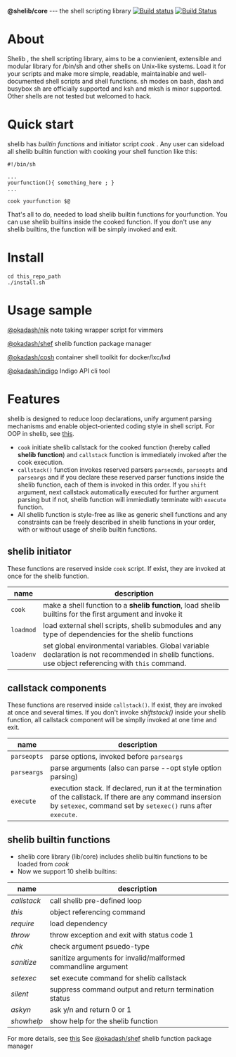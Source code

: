**@shelib/core** --- the shell scripting library  [![Build status](https://ci.appveyor.com/api/projects/status/noggl5ogly15wctq?svg=true)](https://ci.appveyor.com/project/okadasd/shelib) [![Build Status](https://travis-ci.org/okadash/shelib.svg?branch=dev)](https://travis-ci.org/okadash/shelib)

# About
Shelib , the shell scripting library, aims to be a convienient, extensible and modular library for /bin/sh and other shells on Unix-like systems. Load it for your scripts and make more simple, readable, maintainable and well-documented shell scripts and shell functions. sh modes on bash, dash and busybox sh are officially supported and ksh and mksh is minor supported. Other shells are not tested but welcomed to hack.

# Quick start
shelib has *builtin functions* and initiator script *cook* .  Any user can sideload all shelib builtin function with cooking your shell function like this:
```
#!/bin/sh

...
yourfunction(){ something_here ; }
...

cook yourfunction $@
```
That's all to do, needed to load shelib builtin functions for yourfunction. You can use shelib builtins inside the cooked function.
If you don't use any shelib builtins, the function will be simply invoked and exit.

# Install

```
cd this_repo_path
./install.sh
```

# Usage sample

[@okadash/nik](https://github.com/okadash/nik) note taking wrapper script for vimmers

[@okadash/shef](https://github.com/okadash/shef) shelib function package manager

[@okadash/cosh](https://github.com/okadash/cosh) container shell toolkit for docker/lxc/lxd

[@okadash/indigo](https://github.com/okadash/indigo) Indigo API cli tool

# Features

shelib is designed to reduce loop declarations, unify argument parsing mechanisms and enable object-oriented coding style in shell script. For OOP in shelib, see [this](https://shell-and-oop.githubusercontent.com).

* `cook` initiate shelib callstack for the cooked function (hereby called **shelib function**) and `callstack` function is immediately invoked after the cook execution.
* `callstack()` function invokes reserved parsers `parsecmds`, `parseopts` and `parseargs` and if you declare these reserved parser functions inside the shelib function, each of them is invoked in this order. If you `shift` argument, next callstack automatically executed for further argument parsing but if not, shelib function will immiediatly terminate with `execute` function.
* All shelib function is style-free as like as generic shell functions and any constraints can be freely described in shelib functions in your order, with or without usage of shelib builtin functions.

## shelib initiator
These functions are reserved inside `cook` script. If exist, they are invoked at once for the shelib function.

| name | description |
| --- | --- |
| `cook` | make a shell function to a **shelib function**, load shelib builtins for the first argument and invoke it |
| `loadmod` | load external shell scripts, shelib submodules and any type of dependencies for the shelib functions |
| `loadenv` | set global environmental variables. Global variable declaration is not recommended in shelib functions. use object referencing with `this` command. |

## callstack components
These functions are reserved inside `callstack()`. If exist, they are invoked at once and several times. If you don't invoke *shiftstack()* inside your shelib function, all callstack component will be simplly invoked at one time and exit.

| name | description |
| --- | --- |
| `parseopts` | parse options, invoked before `parseargs` |
| `parseargs` | parse arguments (also can parse --opt style option parsing) |
| `execute` | execution stack. If declared, run it at the termination of the callstack. If there are any command insersion by `setexec`, command set by `setexec()` runs after `execute`. |

## shelib builtin functions
* shelib core library (lib/core) includes shelib builtin functions to be loaded from *cook*
* Now we support 10 shelib builtins:

| name | description |
| --- | --- |
| *callstack* | call shelib pre-defined loop |
| *this* | object referencing command |
| *require* | load dependency |
| *throw* | throw exception and exit with status code 1 |
| *chk* | check argument psuedo-type |
| *sanitize* | sanitize arguments for invalid/malformed commandline argument |
| *setexec* | set execute command for shelib callstack |
| *silent* | suppress command output and return termination status |
| *askyn* | ask y/n and return 0 or 1 |
| *showhelp* | show help for the shelib function |

For more details, see [this](https://github.com/okadash/shelib-v5/blob/master/INTERNAL.md)
See  [@okadash/shef](https://github.com/okadash/shef) shelib function package manager

